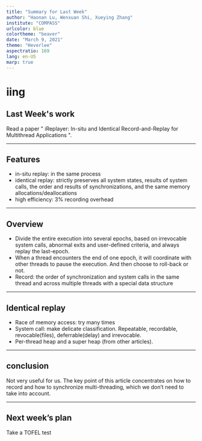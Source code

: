 ```yaml
---
title: "Summary for Last Week"
author: "Haonan Lu, Wenxuan Shi, Xueying Zhang"
institute: "COMPASS"
urlcolor: blue
colortheme: "beaver"
date: "March 9, 2021"
theme: "Heverlee"
aspectratio: 169
lang: en-US
marp: true
---
```


# iing

## Last Week's work

Read a paper " iReplayer: In-situ and Identical Record-and-Replay for Multithread Applications ".

---

## Features

- in-situ replay: in the same process
- identical replay: strictly preserves all system states, results of system calls, the order and results of synchronizations, and the same memory allocations/deallocations
- high efficiency: 3% recording overhead

---

## Overview

- Divide the entire execution into several epochs, based on irrevocable system calls, abnormal exits and user-defined criteria, and always replay the last-epoch. 
- When a thread encounters the end of one epoch, it will coordinate with other threads to pause the execution. And then choose to roll-back or not. 
- Record: the order of synchronization and system calls in the same thread and across multiple threads with a special data structure

---

## Identical replay

- Race of memory access: try many times
- System call: make delicate classification. Repeatable, recordable, revocable(files), deferrable(delay) and irrevocable. 
- Per-thread heap and a super heap (from other articles). 

---

## conclusion

Not very useful for us. The key point of this article concentrates on how to record and how to synchronize multi-threading, which we don’t need to take into account.

---

## Next week’s plan

Take a TOFEL test

